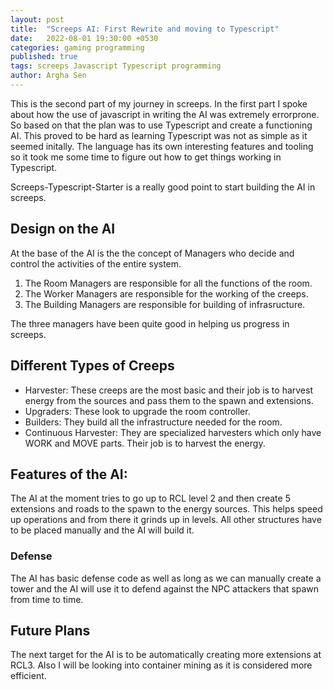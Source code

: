 ```yaml
---
layout: post
title:  "Screeps AI: First Rewrite and moving to Typescript"
date:   2022-08-01 19:30:00 +0530
categories: gaming programming  
published: true
tags: screeps Javascript Typescript programming
author: Argha Sen
---
```


This is the second part of my journey in screeps. In the first part I spoke about how the use of javascript in writing the AI was extremely errorprone. So based on that the plan was to use Typescript and create a functioning AI. This proved to be hard as learning Typescript was not as simple as it seemed initally.
The language has its own interesting features and tooling so it took me some time to figure out how to get things working in Typescript. 

Screeps-Typescript-Starter is a really good point to start building the AI in screeps. 

## Design on the AI

At the base of the AI is the the concept of Managers who decide and control the activities of the entire system. 

1. The Room Managers are responsible for all the functions of the room.
2. The Worker Managers are responsible for the working of the creeps.
3. The Building Managers are responsible for building of infrasructure.

The three managers have been quite good in helping us progress in screeps. 

## Different Types of Creeps

- Harvester: These creeps are the most basic and their job is to harvest energy from the sources and pass them to the spawn and extensions.
- Upgraders: These look to upgrade the room controller.
- Builders: They build all the infrastructure needed for the room.
- Continuous Harvester: They are specialized harvesters which only have WORK and MOVE parts. Their job is to harvest the energy.

## Features of the AI:

The AI at the moment tries to go up to RCL level 2 and then create 5 extensions and roads to the spawn to the energy sources. This helps speed up operations and from there it grinds up in levels. All other structures have to be placed manually and the AI will build it. 

### Defense
The AI has basic defense code as well as long as we can manually create a tower and the AI will use it to defend against the NPC attackers that spawn from time to time. 

## Future Plans
The next target for the AI is to be automatically creating more extensions at RCL3. Also I will be looking into container mining as it is considered more efficient.



